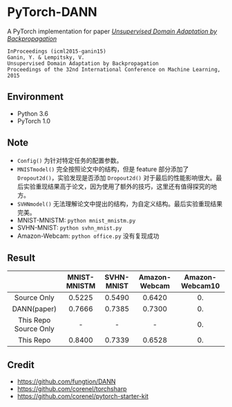 # PyTorch-DANN

A PyTorch implementation for paper *[Unsupervised Domain Adaptation by Backpropagation](http://sites.skoltech.ru/compvision/projects/grl/)*

    InProceedings (icml2015-ganin15)
    Ganin, Y. & Lempitsky, V.
    Unsupervised Domain Adaptation by Backpropagation
    Proceedings of the 32nd International Conference on Machine Learning, 2015

## Environment

- Python 3.6
- PyTorch 1.0

## Note

- `Config()` 为针对特定任务的配置参数。
- `MNISTmodel()` 完全按照论文中的结构，但是 feature 部分添加了 `Dropout2d()`，实验发现是否添加 `Dropout2d()` 对于最后的性能影响很大。最后实验重现结果高于论文，因为使用了额外的技巧，这里还有值得探究的地方。
- `SVHNmodel()` 无法理解论文中提出的结构，为自定义结构。最后实验重现结果完美。
- MNIST-MNISTM: `python mnist_mnistm.py`
- SVHN-MNIST: `python svhn_mnist.py`
- Amazon-Webcam: `python office.py` 没有复现成功

## Result

|                      | MNIST-MNISTM   | SVHN-MNIST | Amazon-Webcam |Amazon-Webcam10 |
| :------------------: | :------------: | :--------: | :-----------: |:-------------: |
| Source Only          |   0.5225       |  0.5490    |  0.6420       | 0.             |
| DANN(paper)          |   0.7666       |  0.7385    |  0.7300       | 0.             |
| This Repo Source Only|   -            |  -         |  -            | 0.             |
| This Repo            |   0.8400       |  0.7339    |  0.6528       | 0.             |

## Credit

- <https://github.com/fungtion/DANN>
- <https://github.com/corenel/torchsharp>
- <https://github.com/corenel/pytorch-starter-kit>